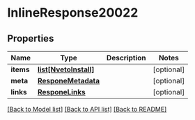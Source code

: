 # InlineResponse20022

## Properties
Name | Type | Description | Notes
------------ | ------------- | ------------- | -------------
**items** | [**list[NvetoInstall]**](NvetoInstall.md) |  | [optional] 
**meta** | [**ResponeMetadata**](ResponeMetadata.md) |  | [optional] 
**links** | [**ResponeLinks**](ResponeLinks.md) |  | [optional] 

[[Back to Model list]](../README.md#documentation-for-models) [[Back to API list]](../README.md#documentation-for-api-endpoints) [[Back to README]](../README.md)


